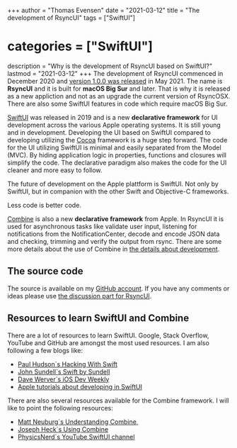 +++
author = "Thomas Evensen"
date = "2021-03-12"
title =  "The development of RsyncUI"
tags = ["SwiftUI"]
# categories = ["SwiftUI"]
description = "Why is the development of RsyncUI based on SwiftUI?"
lastmod = "2021-03-12"
+++
The development of RsyncUI commenced in December 2020 and [version 1.0.0 was released](https://github.com/rsyncOSX/RsyncUI/releases) in May 2021. The name is **RsyncUI** and it is built for **macOS Big Sur** and later. That is why it is released as a new appliction and not as an upgrade the current version of RsyncOSX. There are also some SwiftUI features in code which require macOS Big Sur.

[SwiftUI](https://developer.apple.com/documentation/swiftui/) was released in 2019 and is a new **declarative framework** for UI development across the various Apple operating systems. It is still young and in development. Developing the UI based on SwiftUI compared to developing utilizing the [Cocoa](https://en.wikipedia.org/wiki/Cocoa_(API)) framework is a huge step forward. The code for the UI utilizing SwiftUI is minimal and easily separated from the Model (MVC). By hiding application logic in properties, functions and closures will simplify the code. The declarative paradigm also makes the code for the UI cleaner and more easy to follow.

The future of development on the Apple plattform is SwiftUI. Not only by SwiftUI, but in companion with the other Swift and Objective-C frameworks.

Less code is better code.

[Combine](https://developer.apple.com/documentation/combine) is also a new **declarative framework** from Apple. In RsyncUI it is used for asynchronous tasks like validate user input, listening for notifications from the NotificationCenter, decode and encode JSON data and checking, trimming and verify the output from rsync. There are some more details about the use of Combine in [the details about development](/post/developmentdetails/).

## The source code

The source is available on my [GitHub account](https://github.com/rsyncOSX/RsyncUI). If you have any comments or ideas please use [the discussion part for RsyncUI](https://github.com/rsyncOSX/RsyncUI/discussions).

## Resources to learn SwiftUI and Combine

There are a lot of resources to learn SwiftUI. Google, Stack Overflow, YouTube and GitHub are amongst the most used resources. I am also following a few blogs like:

- [Paul Hudson´s Hacking With Swift](https://www.hackingwithswift.com/)
- [John Sundell´s Swift by Sundell](https://swiftbysundell.com/)
- [Dave Werver´s iOS Dev Weekly](https://iosdevweekly.com/)
- [Apple tutorials about developing in SwiftUI](https://developer.apple.com/tutorials/app-dev-training)

There are also several resources available for the Combine framework. I will like to point the following resources:

- [Matt Neuburg´s Understanding Combine,](https://www.apeth.com/UnderstandingCombine/)
- [Joseph Heck´s Using Combine](https://heckj.github.io/swiftui-notes/)
- [PhysicsNerd´s  YouTube SwiftUI channel](https://www.youtube.com/c/PhysicsNerdDev/featured)
